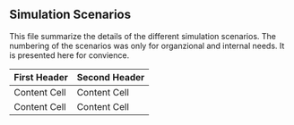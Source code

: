 ## Simulation Scenarios
This file summarize the details of the different simulation scenarios. The numbering of the scenarios was only for organzional and internal needs. It is presented here for convience. 

First Header  | Second Header
------------- | -------------
Content Cell  | Content Cell
Content Cell  | Content Cell


